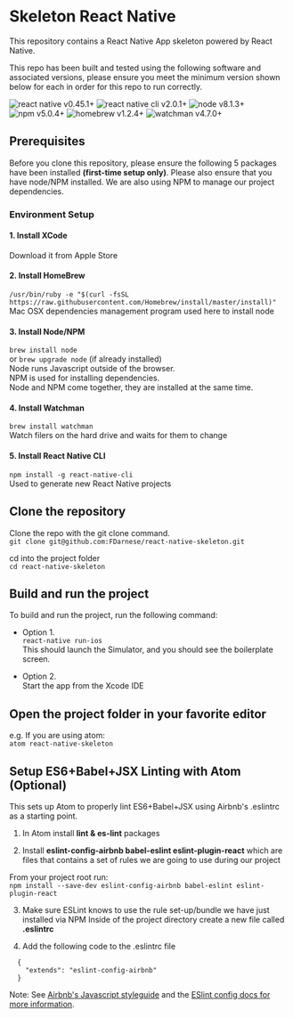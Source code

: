 # Skeleton React Native

This repository contains a React Native App skeleton powered by React Native.

This repo has been built and tested using the following software and associated
versions, please ensure you meet the minimum version shown below for each in
order for this repo to run correctly.

![react native v0.45.1+](https://img.shields.io/badge/react_native-v0.45.1%2B-brightgreen.svg) ![react native cli v2.0.1+](https://img.shields.io/badge/react_native_cli-v2.0.1%2B-brightgreen.svg) ![node v8.1.3+](https://img.shields.io/badge/node-v8.1.3%2B-brightgreen.svg) ![npm v5.0.4+](https://img.shields.io/badge/npm-v5.0.4%2B-brightgreen.svg) ![homebrew v1.2.4+](https://img.shields.io/badge/homebrew-v1.2.4%2B-brightgreen.svg) ![watchman v4.7.0+](https://img.shields.io/badge/watchman-v4.7.0%2B-brightgreen.svg)


## Prerequisites

Before you clone this repository, please ensure the following 5 packages have been installed
<b>(first-time setup only)</b>. Please also ensure that you have node/NPM installed.
We are also using NPM to manage our project dependencies.

### Environment Setup

#### 1. Install XCode

Download it from Apple Store

#### 2. Install HomeBrew

`/usr/bin/ruby -e "$(curl -fsSL https://raw.githubusercontent.com/Homebrew/install/master/install)"`<br>
Mac OSX dependencies management program used here to install node

#### 3. Install Node/NPM

`brew install node`  
or  `brew upgrade node` (if already installed)<br>
Node runs Javascript outside of the browser.<br>
NPM is used for installing dependencies.<br>
Node and NPM come together, they are installed at the same time.

#### 4. Install Watchman

`brew install watchman`<br>
Watch filers on the hard drive and waits for them to change

#### 5. Install React Native CLI<br>
`npm install -g react-native-cli`<br>
Used to generate new React Native projects

## Clone the repository

Clone the repo with the git clone command.<br>
`git clone git@github.com:FDarnese/react-native-skeleton.git`<br>

cd into the project folder<br>
`cd react-native-skeleton`

## Build and run the project

To build and run the project, run the following command:
- Option 1.<br>
`react-native run-ios`<br>
This should launch the Simulator, and you should see the boilerplate screen.

- Option 2.<br>
Start the app from the Xcode IDE

## Open the project folder in your favorite editor

e.g. If you are using atom:<br>
`atom react-native-skeleton`

## Setup ES6+Babel+JSX Linting with Atom (Optional)

This sets up Atom to properly lint ES6+Babel+JSX using Airbnb's .eslintrc as a starting point.

1. In Atom install <b>lint & es-lint</b> packages

2. Install <b>eslint-config-airbnb babel-eslint eslint-plugin-react</b> which are files that contains a set of rules we are going to use during our project

From your project root run:<br>
`npm install --save-dev eslint-config-airbnb babel-eslint eslint-plugin-react`


3. Make sure ESLint knows to use the rule set-up/bundle we have just installed via NPM
Inside of the project directory create a new file called <b>.eslintrc</b>

4. Add the following code to the .eslintrc file
```TXT
  {
    "extends": "eslint-config-airbnb"
  }
```

Note: See <a href="https://github.com/airbnb/javascript" target="blank">Airbnb's Javascript styleguide</a> and the <a href="http://eslint.org/docs/user-guide/configuring#extending-configuration-files" target="blank">ESlint config docs for more information</a>.

